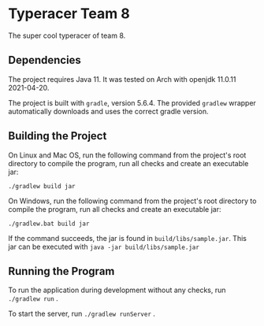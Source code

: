 # Typeracer Team 8 

The super cool typeracer of team 8.

## Dependencies

The project requires Java 11.
It was tested on Arch with openjdk 11.0.11 2021-04-20.

The project is built with `gradle`, version 5.6.4. The provided `gradlew` wrapper automatically downloads and uses
the correct gradle version.


## Building the Project

On Linux and Mac OS, run the following command from the project's root directory to compile the program,
run all checks and create an executable jar:

```
./gradlew build jar
```

On Windows, run the following command from the project's root directory to compile the program,
run all checks and create an executable jar:

```
./gradlew.bat build jar
```

If the command succeeds, the jar is found in `build/libs/sample.jar`.
This jar can be executed with `java -jar build/libs/sample.jar`


## Running the Program

To run the application during development without any checks, run `./gradlew run` .

To start the server, run `./gradlew runServer` .
